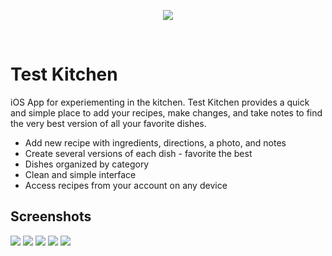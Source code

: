 
<p align="center"> <img src="https://github.com/bfgreene/test-kitchen/blob/master/screenshots/TestKitchen-120.png"></p> </br>

# Test Kitchen

iOS App for experiementing in the kitchen. Test Kitchen provides a quick and simple place to add your recipes, make changes, and take notes to find the very best version of all your favorite dishes.

- Add new recipe with ingredients, directions, a photo, and notes
- Create several versions of each dish - favorite the best
- Dishes organized by category
- Clean and simple interface
- Access recipes from your account on any device



## Screenshots

<img src="https://github.com/bfgreene/test-kitchen/blob/master/screenshots/TK-login.png">
<img src="https://github.com/bfgreene/test-kitchen/blob/master/screenshots/TK-menu.png">
<img src="https://github.com/bfgreene/test-kitchen/blob/master/screenshots/TK-Dishes.png">
<img src="https://github.com/bfgreene/test-kitchen/blob/master/screenshots/TK-versions.png">
<img src="https://github.com/bfgreene/test-kitchen/blob/master/screenshots/TK-recipe.png">
